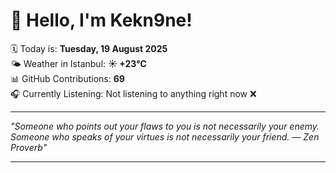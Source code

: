# 👋 Hello, I'm Kekn9ne!

🗓️ Today is: **Tuesday, 19 August 2025**  
🌤️ Weather in Istanbul: **☀️   +23°C**  
📊 GitHub Contributions: **69**  
🎧 Currently Listening: Not listening to anything right now ❌

---

_"Someone who points out your flaws to you is not necessarily your enemy. Someone who speaks of your virtues is not necessarily your friend. — *Zen Proverb*"_

---
